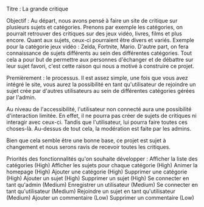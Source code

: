 Titre :
La grande critique



Objectif :
Au départ, nous avons pensé à faire un site de critique sur plusieurs sujets et catégories. Prenons par exemple les catégories, on pourrait retrouver des critiques sur des jeux vidéo, livres, films et plus encore. Quant aux sujets, ceux-ci pourraient être divers et variés. Exemple pour la catégorie jeux vidéo : Zelda, Fortnite, Mario. D'autre part, on fera connaissance de sujets différents au sein des différentes catégories. Tout cela a pour but de permettre aux personnes d'échanger et de débattre sur leur sujet favori, c'est cette raison qui nous a motivé à construire ce projet.

Premièrement : le processus. Il est assez simple, une fois que vous avez intégré le site, vous aurez la possibilité en tant qu'utilisateur de rejoindre un sujet crée par d'autres utilisateurs au sein de différentes catégories gérées par l'admin.

Au niveau de l'accessibilité, l'utilisateur non connecté aura une possibilité d'interaction limitée. En effet, il ne pourra pas créer de sujets de critiques ni interagir avec ceux-ci. Tandis que l'utilisateur, lui pourra faire toutes ces choses-là. Au-dessus de tout cela, la modération est faite par les admins.

Bien que cela semble être une bonne base, ce projet est sujet à changement et nous serons ravis de recevoir toutes les critiques.



Priorités des fonctionnalités qu'on souhaite développer : 
Afficher la liste des catégories (High)
Afficher les sujets pour chaque catégorie (High)
Animer la homepage (High)
Ajouter une catégorie (High)
Supprimer une catégorie (High)
Ajouter un sujet (High)
Supprimer un sujet (High)
Se connecter en tant qu'admin (Medium)
Enregistrer un utilisateur (Medium)
Se connecter en tant qu'utilisateur (Medium)
Rejoindre un sujet en tant qu'utilisateur (Medium)
Ajouter un commentaire (Low)
Supprimer un commentaire (Low)



